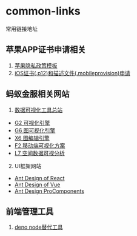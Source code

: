 # common-links
常用链接地址

## 苹果APP证书申请相关
1. [苹果隐私政策模板](http://blog.applicationloader.net/blog/zh/2216.html)
2. [iOS证书(.p12)和描述文件(.mobileprovision)申请](https://ask.dcloud.net.cn/article/152)

## 蚂蚁金服相关网站
1. [数据可视化工具总站](https://antv.vision/zh)
 * [G2 可视化引擎](https://g2.antv.vision/zh/)
 * [G6 图可视化引擎](https://g6.antv.vision/zh/)
 * [X6 图编辑引擎](https://x6.antv.vision/zh/)
 * [F2 移动端可视化方案](https://f2.antv.vision/zh/)
 * [L7 空间数据可视分析](https://l7.antv.vision/zh/)
2. UI框架网站
 * [Ant Design of React](https://ant.design/docs/react/introduce-cn)
 * [Ant Design of Vue](https://www.antdv.com/docs/vue/introduce-cn/)
 * [Ant Design ProComponents](https://procomponents.ant.design/)

## 前端管理工具
1. [deno node替代工具](https://github.com/topics/deno) 
